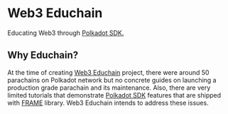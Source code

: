 # Web3 Educhain

Educating Web3 through [Polkadot SDK.](https://github.com/paritytech/polkadot-sdk)

## Why Educhain?

At the time of creating [Web3 Educhain](https://github.com/w3f/educhain) project, there were around 50 parachains on Polkadot network but no
concrete guides on launching a production grade parachain and its maintenance. Also, there are very limited 
tutorials that demonstrate [Polkadot SDK](https://github.com/paritytech/polkadot-sdk) features that are 
shipped with [FRAME](https://github.com/paritytech/polkadot-sdk/tree/master/substrate/frame) library.
Web3 Educhain intends to address these issues.

